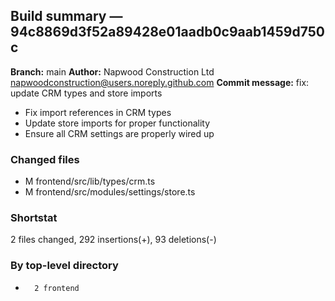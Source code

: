 ## Build summary — 94c8869d3f52a89428e01aadb0c9aab1459d750c

**Branch:** main **Author:** Napwood Construction Ltd <napwoodconstruction@users.noreply.github.com>
**Commit message:** fix: update CRM types and store imports

- Fix import references in CRM types
- Update store imports for proper functionality
- Ensure all CRM settings are properly wired up

### Changed files

- M frontend/src/lib/types/crm.ts
- M frontend/src/modules/settings/store.ts

### Shortstat

2 files changed, 292 insertions(+), 93 deletions(-)

### By top-level directory

-       2 frontend
